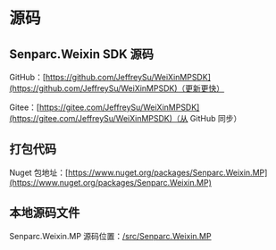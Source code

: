 # 源码

## Senparc.Weixin SDK 源码

GitHub：[https://github.com/JeffreySu/WeiXinMPSDK](https://github.com/JeffreySu/WeiXinMPSDK)（更新更快）

Gitee：[https://gitee.com/JeffreySu/WeiXinMPSDK](https://gitee.com/JeffreySu/WeiXinMPSDK)（从 GitHub 同步）

## 打包代码

Nuget 包地址：[https://www.nuget.org/packages/Senparc.Weixin.MP](https://www.nuget.org/packages/Senparc.Weixin.MP)

## 本地源码文件

Senparc.Weixin.MP 源码位置：[/src/Senparc.Weixin.MP](https://github.com/JeffreySu/WeiXinMPSDK/tree/master/src/Senparc.Weixin.MP)
